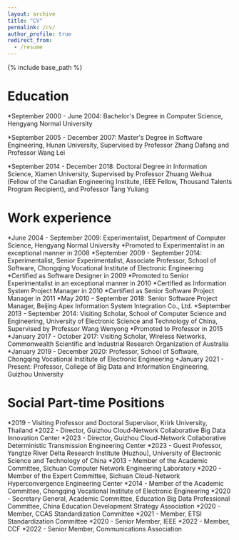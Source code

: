 ```yaml
---
layout: archive
title: "CV"
permalink: /cv/
author_profile: true
redirect_from:
  - /resume
---
```


{% include base_path %}

Education
======
*September 2000 - June 2004: Bachelor's Degree in Computer Science, Hengyang Normal University

*September 2005 - December 2007: Master's Degree in Software Engineering, Hunan University, Supervised by Professor Zhang Dafang and Professor Wang Lei

*September 2014 - December 2018: Doctoral Degree in Information Science, Xiamen University, Supervised by Professor Zhuang Weihua (Fellow of the Canadian Engineering Institute, IEEE Fellow, Thousand Talents Program Recipient), and Professor Tang Yuliang

Work experience
======
*June 2004 - September 2009: Experimentalist, Department of Computer Science, Hengyang Normal University
*Promoted to Experimentalist in an exceptional manner in 2008
*September 2009 - September 2014: Experimentalist, Senior Experimentalist, Associate Professor, School of Software, Chongqing Vocational Institute of Electronic Engineering
    *Certified as Software Designer in 2009
    *Promoted to Senior Experimentalist in an exceptional manner in 2010
    *Certified as Information System Project Manager in 2010
    *Certified as Senior Software Project Manager in 2011
*May 2010 - September 2018: Senior Software Project Manager, Beijing Apex Information System Integration Co., Ltd.
*September 2013 - September 2014: Visiting Scholar, School of Computer Science and Engineering, University of Electronic Science and Technology of China, Supervised by Professor Wang Wenyong
*Promoted to Professor in 2015
*January 2017 - October 2017: Visiting Scholar, Wireless Networks, Commonwealth Scientific and Industrial Research Organization of Australia
*January 2019 - December 2020: Professor, School of Software, Chongqing Vocational Institute of Electronic Engineering
*January 2021 - Present: Professor, College of Big Data and Information Engineering, Guizhou University
  
 Social Part-time Positions
======
*2019 - Visiting Professor and Doctoral Supervisor, Krirk University, Thailand
*2022 - Director, Guizhou Cloud-Network Collaborative Big Data Innovation Center
*2023 - Director, Guizhou Cloud-Network Collaborative Deterministic Transmission Engineering Center
*2023 - Guest Professor, Yangtze River Delta Research Institute (Huzhou), University of Electronic Science and Technology of China
*2013 - Member of the Academic Committee, Sichuan Computer Network Engineering Laboratory
*2020 - Member of the Expert Committee, Sichuan Cloud-Network Hyperconvergence Engineering Center
*2014 - Member of the Academic Committee, Chongqing Vocational Institute of Electronic Engineering
*2020 - Secretary General, Academic Committee, Education Big Data Professional Committee, China Education Development Strategy Association
*2020 - Member, CCAS Standardization Committee
*2021 - Member, ETSI Standardization Committee
*2020 - Senior Member, IEEE
*2022 - Member, CCF
*2022 - Senior Member, Communications Association
 
 
